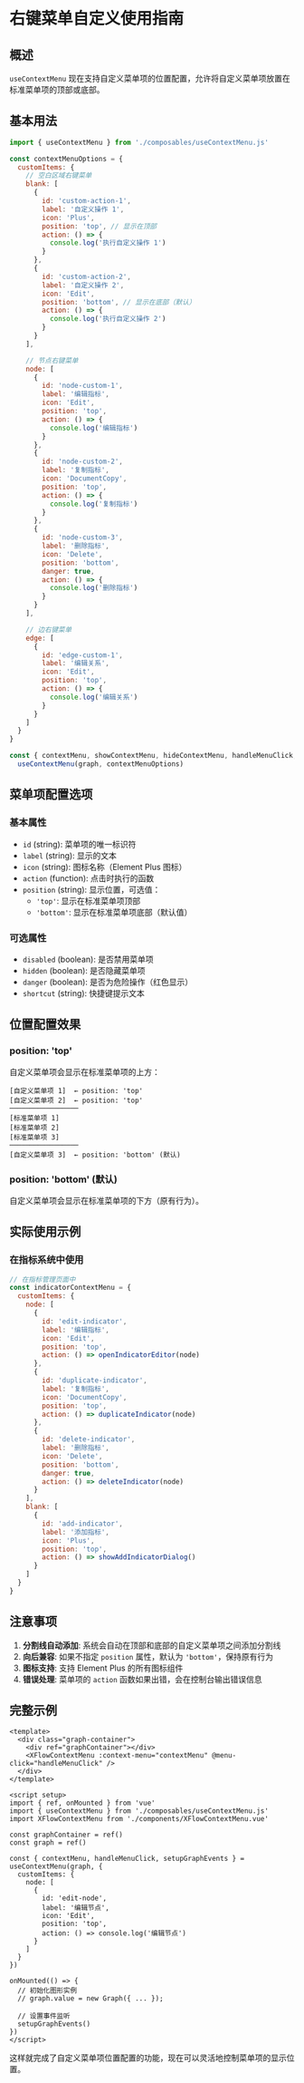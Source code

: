 # 右键菜单自定义使用指南

## 概述

`useContextMenu` 现在支持自定义菜单项的位置配置，允许将自定义菜单项放置在标准菜单项的顶部或底部。

## 基本用法

```javascript
import { useContextMenu } from './composables/useContextMenu.js'

const contextMenuOptions = {
  customItems: {
    // 空白区域右键菜单
    blank: [
      {
        id: 'custom-action-1',
        label: '自定义操作 1',
        icon: 'Plus',
        position: 'top', // 显示在顶部
        action: () => {
          console.log('执行自定义操作 1')
        }
      },
      {
        id: 'custom-action-2',
        label: '自定义操作 2',
        icon: 'Edit',
        position: 'bottom', // 显示在底部（默认）
        action: () => {
          console.log('执行自定义操作 2')
        }
      }
    ],

    // 节点右键菜单
    node: [
      {
        id: 'node-custom-1',
        label: '编辑指标',
        icon: 'Edit',
        position: 'top',
        action: () => {
          console.log('编辑指标')
        }
      },
      {
        id: 'node-custom-2',
        label: '复制指标',
        icon: 'DocumentCopy',
        position: 'top',
        action: () => {
          console.log('复制指标')
        }
      },
      {
        id: 'node-custom-3',
        label: '删除指标',
        icon: 'Delete',
        position: 'bottom',
        danger: true,
        action: () => {
          console.log('删除指标')
        }
      }
    ],

    // 边右键菜单
    edge: [
      {
        id: 'edge-custom-1',
        label: '编辑关系',
        icon: 'Edit',
        position: 'top',
        action: () => {
          console.log('编辑关系')
        }
      }
    ]
  }
}

const { contextMenu, showContextMenu, hideContextMenu, handleMenuClick, setupGraphEvents } =
  useContextMenu(graph, contextMenuOptions)
```

## 菜单项配置选项

### 基本属性

- `id` (string): 菜单项的唯一标识符
- `label` (string): 显示的文本
- `icon` (string): 图标名称（Element Plus 图标）
- `action` (function): 点击时执行的函数
- `position` (string): 显示位置，可选值：
  - `'top'`: 显示在标准菜单项顶部
  - `'bottom'`: 显示在标准菜单项底部（默认值）

### 可选属性

- `disabled` (boolean): 是否禁用菜单项
- `hidden` (boolean): 是否隐藏菜单项
- `danger` (boolean): 是否为危险操作（红色显示）
- `shortcut` (string): 快捷键提示文本

## 位置配置效果

### position: 'top'

自定义菜单项会显示在标准菜单项的上方：

```
[自定义菜单项 1]  ← position: 'top'
[自定义菜单项 2]  ← position: 'top'
─────────────────
[标准菜单项 1]
[标准菜单项 2]
[标准菜单项 3]
─────────────────
[自定义菜单项 3]  ← position: 'bottom' (默认)
```

### position: 'bottom' (默认)

自定义菜单项会显示在标准菜单项的下方（原有行为）。

## 实际使用示例

### 在指标系统中使用

```javascript
// 在指标管理页面中
const indicatorContextMenu = {
  customItems: {
    node: [
      {
        id: 'edit-indicator',
        label: '编辑指标',
        icon: 'Edit',
        position: 'top',
        action: () => openIndicatorEditor(node)
      },
      {
        id: 'duplicate-indicator',
        label: '复制指标',
        icon: 'DocumentCopy',
        position: 'top',
        action: () => duplicateIndicator(node)
      },
      {
        id: 'delete-indicator',
        label: '删除指标',
        icon: 'Delete',
        position: 'bottom',
        danger: true,
        action: () => deleteIndicator(node)
      }
    ],
    blank: [
      {
        id: 'add-indicator',
        label: '添加指标',
        icon: 'Plus',
        position: 'top',
        action: () => showAddIndicatorDialog()
      }
    ]
  }
}
```

## 注意事项

1. **分割线自动添加**: 系统会自动在顶部和底部的自定义菜单项之间添加分割线
2. **向后兼容**: 如果不指定 `position` 属性，默认为 `'bottom'`，保持原有行为
3. **图标支持**: 支持 Element Plus 的所有图标组件
4. **错误处理**: 菜单项的 `action` 函数如果出错，会在控制台输出错误信息

## 完整示例

```vue
<template>
  <div class="graph-container">
    <div ref="graphContainer"></div>
    <XFlowContextMenu :context-menu="contextMenu" @menu-click="handleMenuClick" />
  </div>
</template>

<script setup>
import { ref, onMounted } from 'vue'
import { useContextMenu } from './composables/useContextMenu.js'
import XFlowContextMenu from './components/XFlowContextMenu.vue'

const graphContainer = ref()
const graph = ref()

const { contextMenu, handleMenuClick, setupGraphEvents } = useContextMenu(graph, {
  customItems: {
    node: [
      {
        id: 'edit-node',
        label: '编辑节点',
        icon: 'Edit',
        position: 'top',
        action: () => console.log('编辑节点')
      }
    ]
  }
})

onMounted(() => {
  // 初始化图形实例
  // graph.value = new Graph({ ... });

  // 设置事件监听
  setupGraphEvents()
})
</script>
```

这样就完成了自定义菜单项位置配置的功能，现在可以灵活地控制菜单项的显示位置。
